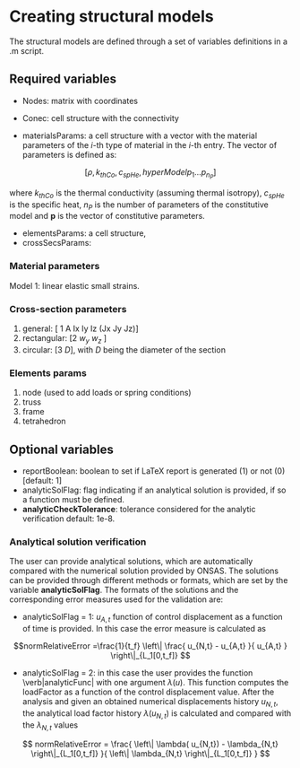 # Creating structural models

The structural models are defined through a set of variables definitions in a .m script.

## Required variables


* Nodes: matrix with coordinates
* Conec: cell structure with the connectivity


* materialsParams: a cell structure with a vector with the material parameters of the $i$-th type of material in the $i$-th entry.
The vector of parameters is defined as:
```math
[ \rho, \, k_{thCo}, \, c_{spHe}, \, hyperModel  p_1 \dots p_{n_P} ]
```
where $k_{thCo}$ is the thermal conductivity (assuming thermal isotropy), $c_{spHe}$ is the specific heat, $n_P$ is the number of parameters of the constitutive model and $\mathbf{p}$ is the vector of constitutive parameters.
* elementsParams: a cell structure,	
* crossSecsParams:

### Material parameters

Model 1: linear elastic small strains.

### Cross-section parameters

  1. general: [ 1 A Ix Iy Iz (Jx Jy Jz)]
  1. rectangular: [2 $w_y$ $w_z$ ]
  1. circular: [3 $D$], with $D$ being the diameter of the section

### Elements params
1. node (used to add loads or spring conditions)
1. truss
1. frame
1. tetrahedron


## Optional variables

* reportBoolean: boolean to set if LaTeX report is generated (1) or not (0) [default: 1]
* analyticSolFlag: flag indicating if an analytical solution is provided, if so a function must be defined.
* __analyticCheckTolerance__: tolerance considered for the analytic verification default: 1e-8.


###  Analytical solution verification

The user can provide analytical solutions, which are automatically compared with the numerical solution provided by ONSAS. The solutions can be provided through different methods or formats, which are set by the variable __analyticSolFlag__. The formats of the solutions and the corresponding error measures used for the validation are:

* analyticSolFlag = 1: $u_{A,t}$ function of control displacement as a function of time is provided. In this case the error measure is calculated as 
```math
normRelativeError =\frac{1}{t_f} \left\| \frac{  u_{N,t} - u_{A,t}  }{ u_{A,t}  } \right\|_{L_1[0,t_f]} 
```
* analyticSolFlag = 2: in this case the user provides the function \verb|analyticFunc| with one argument $\lambda(u)$. This function computes the loadFactor as a function of the control displacement value. After the analysis and given an obtained numerical displacements history $u_{N,t}$, the analytical load factor history $\lambda(u_{N,t})$ is calculated and compared with the $\lambda_{N,t}$ values
```math
	normRelativeError = \frac{ \left\| \lambda( u_{N,t}) - \lambda_{N,t} \right\|_{L_1[0,t_f]} }{ \left\| \lambda_{N,t} \right\|_{L_1[0,t_f]}  }  
```
